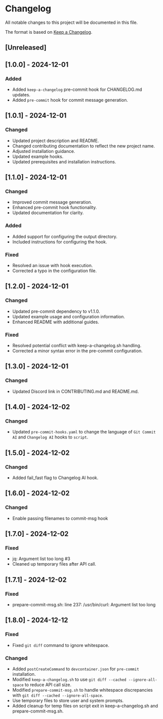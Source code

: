 # Changelog

All notable changes to this project will be documented in this file.

The format is based on [Keep a Changelog](https://keepachangelog.com/en/1.0.0/).

## [Unreleased]

## [1.0.0] - 2024-12-01

### Added

- Added `keep-a-changelog` pre-commit hook for CHANGELOG.md updates.
- Added `pre-commit` hook for commit message generation.

## [1.0.1] - 2024-12-01

### Changed

- Updated project description and README.
- Changed contributing documentation to reflect the new project name.
- Adjusted installation guidance.
- Updated example hooks.
- Updated prerequisites and installation instructions.

## [1.1.0] - 2024-12-01

### Changed

- Improved commit message generation.
- Enhanced pre-commit hook functionality.
- Updated documentation for clarity.

### Added

- Added support for configuring the output directory.
- Included instructions for configuring the hook.

### Fixed

- Resolved an issue with hook execution.
- Corrected a typo in the configuration file.

## [1.2.0] - 2024-12-01

### Changed

- Updated pre-commit dependency to v1.1.0.
- Updated example usage and configuration information.
- Enhanced README with additional guides.

### Fixed

- Resolved potential conflict with keep-a-changelog.sh handling.
- Corrected a minor syntax error in the pre-commit configuration.

## [1.3.0] - 2024-12-01

### Changed

- Updated Discord link in CONTRIBUTING.md and README.md.

## [1.4.0] - 2024-12-02

### Changed

- Updated `pre-commit-hooks.yaml` to change the language of `Git Commit AI` and `Changelog AI` hooks to `script`.

## [1.5.0] - 2024-12-02

### Changed

- Added fail_fast flag to Changelog AI hook.

## [1.6.0] - 2024-12-02

### Changed

- Enable passing filenames to commit-msg hook

## [1.7.0] - 2024-12-02

### Fixed

- jq: Argument list too long #3
- Cleaned up temporary files after API call.

## [1.7.1] - 2024-12-02

### Fixed

- prepare-commit-msg.sh: line 237: /usr/bin/curl: Argument list too long

## [1.8.0] - 2024-12-12

### Fixed

- Fixed `git diff` command to ignore whitespace.

### Changed

- Added `postCreateCommand` to `devcontainer.json` for `pre-commit` installation.
- Modified `keep-a-changelog.sh` to use `git diff --cached --ignore-all-space` to reduce API call size.
- Modified `prepare-commit-msg.sh` to handle whitespace discrepancies with `git diff --cached --ignore-all-space`.
- Use temporary files to store user and system prompts.
- Added cleanup for temp files on script exit in keep-a-changelog.sh and prepare-commit-msg.sh.
